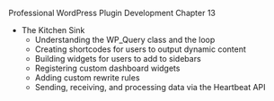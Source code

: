 Professional WordPress Plugin Development Chapter 13

- The Kitchen Sink
	- Understanding the WP_Query class and the loop
	- Creating shortcodes for users to output dynamic content
	- Building widgets for users to add to sidebars
	- Registering custom dashboard widgets
	- Adding custom rewrite rules
	- Sending, receiving, and processing data via the Heartbeat API
